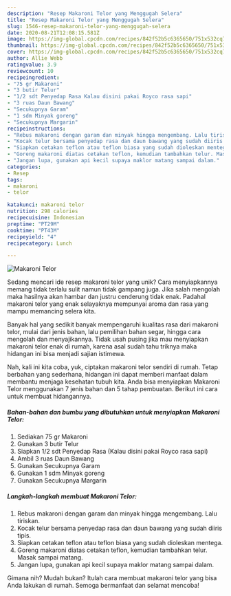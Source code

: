 ```yaml
---
description: "Resep Makaroni Telor yang Menggugah Selera"
title: "Resep Makaroni Telor yang Menggugah Selera"
slug: 1546-resep-makaroni-telor-yang-menggugah-selera
date: 2020-08-21T12:08:15.581Z
image: https://img-global.cpcdn.com/recipes/842f52b5c6365650/751x532cq70/makaroni-telor-foto-resep-utama.jpg
thumbnail: https://img-global.cpcdn.com/recipes/842f52b5c6365650/751x532cq70/makaroni-telor-foto-resep-utama.jpg
cover: https://img-global.cpcdn.com/recipes/842f52b5c6365650/751x532cq70/makaroni-telor-foto-resep-utama.jpg
author: Allie Webb
ratingvalue: 3.9
reviewcount: 10
recipeingredient:
- "75 gr Makaroni"
- "3 butir Telur"
- "1/2 sdt Penyedap Rasa Kalau disini pakai Royco rasa sapi"
- "3 ruas Daun Bawang"
- "Secukupnya Garam"
- "1 sdm Minyak goreng"
- "Secukupnya Margarin"
recipeinstructions:
- "Rebus makaroni dengan garam dan minyak hingga mengembang. Lalu tiriskan."
- "Kocak telur bersama penyedap rasa dan daun bawang yang sudah diiris tipis."
- "Siapkan cetakan teflon atau teflon biasa yang sudah dioleskan mentega."
- "Goreng makaroni diatas cetakan teflon, kemudian tambahkan telur. Masak sampai matang."
- "Jangan lupa, gunakan api kecil supaya maklor matang sampai dalam."
categories:
- Resep
tags:
- makaroni
- telor

katakunci: makaroni telor 
nutrition: 298 calories
recipecuisine: Indonesian
preptime: "PT29M"
cooktime: "PT43M"
recipeyield: "4"
recipecategory: Lunch

---
```



![Makaroni Telor](https://img-global.cpcdn.com/recipes/842f52b5c6365650/751x532cq70/makaroni-telor-foto-resep-utama.jpg)

Sedang mencari ide resep makaroni telor yang unik? Cara menyiapkannya memang tidak terlalu sulit namun tidak gampang juga. Jika salah mengolah maka hasilnya akan hambar dan justru cenderung tidak enak. Padahal makaroni telor yang enak selayaknya mempunyai aroma dan rasa yang mampu memancing selera kita.

Banyak hal yang sedikit banyak mempengaruhi kualitas rasa dari makaroni telor, mulai dari jenis bahan, lalu pemilihan bahan segar, hingga cara mengolah dan menyajikannya. Tidak usah pusing jika mau menyiapkan makaroni telor enak di rumah, karena asal sudah tahu triknya maka hidangan ini bisa menjadi sajian istimewa.




Nah, kali ini kita coba, yuk, ciptakan makaroni telor sendiri di rumah. Tetap berbahan yang sederhana, hidangan ini dapat memberi manfaat dalam membantu menjaga kesehatan tubuh kita. Anda bisa menyiapkan Makaroni Telor menggunakan 7 jenis bahan dan 5 tahap pembuatan. Berikut ini cara untuk membuat hidangannya.

<!--inarticleads1-->

##### Bahan-bahan dan bumbu yang dibutuhkan untuk menyiapkan Makaroni Telor:

1. Sediakan 75 gr Makaroni
1. Gunakan 3 butir Telur
1. Siapkan 1/2 sdt Penyedap Rasa (Kalau disini pakai Royco rasa sapi)
1. Ambil 3 ruas Daun Bawang
1. Gunakan Secukupnya Garam
1. Gunakan 1 sdm Minyak goreng
1. Gunakan Secukupnya Margarin




<!--inarticleads2-->

##### Langkah-langkah membuat Makaroni Telor:

1. Rebus makaroni dengan garam dan minyak hingga mengembang. Lalu tiriskan.
1. Kocak telur bersama penyedap rasa dan daun bawang yang sudah diiris tipis.
1. Siapkan cetakan teflon atau teflon biasa yang sudah dioleskan mentega.
1. Goreng makaroni diatas cetakan teflon, kemudian tambahkan telur. Masak sampai matang.
1. Jangan lupa, gunakan api kecil supaya maklor matang sampai dalam.




Gimana nih? Mudah bukan? Itulah cara membuat makaroni telor yang bisa Anda lakukan di rumah. Semoga bermanfaat dan selamat mencoba!

